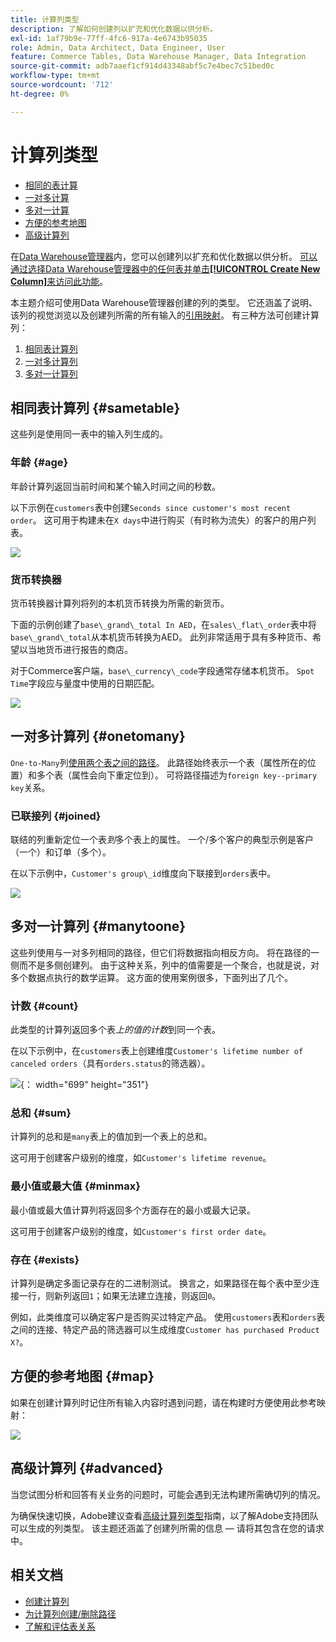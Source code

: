 ```yaml
---
title: 计算列类型
description: 了解如何创建列以扩充和优化数据以供分析。
exl-id: 1af79b9e-77ff-4fc6-917a-4e6743b95035
role: Admin, Data Architect, Data Engineer, User
feature: Commerce Tables, Data Warehouse Manager, Data Integration
source-git-commit: adb7aaef1cf914d43348abf5c7e4bec7c51bed0c
workflow-type: tm+mt
source-wordcount: '712'
ht-degree: 0%

---
```


# 计算列类型

* [相同的表计算](#sametable)
* [一对多计算](#onetomany)
* [多对一计算](#manytoone)
* [方便的参考地图](#map)
* [高级计算列](#advanced)

在[Data Warehouse管理器](../data-warehouse-mgr/tour-dwm.md)内，您可以创建列以扩充和优化数据以供分析。 [可以通过选择Data Warehouse管理器中的任何表并单击&#x200B;**[!UICONTROL Create New Column]**&#x200B;来访问此功能](../data-warehouse-mgr/creating-calculated-columns.md)。

本主题介绍可使用Data Warehouse管理器创建的列的类型。 它还涵盖了说明、该列的视觉浏览以及创建列所需的所有输入的[引用映射](#map)。 有三种方法可创建计算列：

1. [相同表计算列](#sametable)
1. [一对多计算列](#onetomany)
1. [多对一计算列](#manytoone)

## 相同表计算列 {#sametable}

这些列是使用同一表中的输入列生成的。

### 年龄 {#age}

年龄计算列返回当前时间和某个输入时间之间的秒数。

以下示例在`customers`表中创建`Seconds since customer's most recent order`。 这可用于构建未在`X days`中进行购买（有时称为流失）的客户的用户列表。

![](../../assets/age.gif)

### 货币转换器

货币转换器计算列将列的本机货币转换为所需的新货币。

下面的示例创建了`base\_grand\_total In AED`，在`sales\_flat\_order`表中将`base\_grand\_total`从本机货币转换为AED。 此列非常适用于具有多种货币、希望以当地货币进行报告的商店。

对于Commerce客户端，`base\_currency\_code`字段通常存储本机货币。 `Spot Time`字段应与量度中使用的日期匹配。

![](../../assets/currency_converter.png)

## 一对多计算列 {#onetomany}

`One-to-Many`列[使用两个表之间的路径](../../data-analyst/data-warehouse-mgr/create-paths-calc-columns.md)。 此路径始终表示一个表（属性所在的位置）和多个表（属性会向下重定位到）。 可将路径描述为`foreign key--primary key`关系。

### 已联接列 {#joined}

联结的列重新定位一个表&#x200B;*到*&#x200B;多个表上的属性。 一个/多个客户的典型示例是客户（一个）和订单（多个）。

在以下示例中，`Customer's group\_id`维度向下联接到`orders`表中。

![](../../assets/joined_column.gif)

## 多对一计算列 {#manytoone}

这些列使用与一对多列相同的路径，但它们将数据指向相反方向。 将在路径的一侧而不是多侧创建列。 由于这种关系，列中的值需要是一个聚合，也就是说，对多个数据点执行的数学运算。 这方面的使用案例很多，下面列出了几个。

### 计数 {#count}

此类型的计算列返回多个表&#x200B;*上的值的计数*&#x200B;到同一个表。

在以下示例中，在`customers`表上创建维度`Customer's lifetime number of canceled orders`（具有`orders.status`的筛选器）。

![](../../assets/many_to_one.gif){： width=&quot;699&quot; height=&quot;351&quot;}

### 总和 {#sum}

计算列的总和是`many`表上的值加到一个表上的总和。

这可用于创建客户级别的维度，如`Customer's lifetime revenue`。

### 最小值或最大值 {#minmax}

最小值或最大值计算列将返回多个方面存在的最小或最大记录。

这可用于创建客户级别的维度，如`Customer's first order date`。

### 存在 {#exists}

计算列是确定多面记录存在的二进制测试。 换言之，如果路径在每个表中至少连接一行，则新列返回`1`；如果无法建立连接，则返回`0`。

例如，此类维度可以确定客户是否购买过特定产品。 使用`customers`表和`orders`表之间的连接、特定产品的筛选器可以生成维度`Customer has purchased Product X?`。

## 方便的参考地图 {#map}

如果在创建计算列时记住所有输入内容时遇到问题，请在构建时方便使用此参考映射：

![](../../assets/merged_reference_map.png)

## 高级计算列 {#advanced}

当您试图分析和回答有关业务的问题时，可能会遇到无法构建所需确切列的情况。

为确保快速切换，Adobe建议查看[高级计算列类型](../../data-analyst/data-warehouse-mgr/adv-calc-columns.md)指南，以了解Adobe支持团队可以生成的列类型。 该主题还涵盖了创建列所需的信息 — 请将其包含在您的请求中。

## 相关文档

* [创建计算列](../../data-analyst/data-warehouse-mgr/creating-calculated-columns.md)
* [为计算列创建/删除路径](../../data-analyst/data-warehouse-mgr/create-paths-calc-columns.md)
* [了解和评估表关系](../../data-analyst/data-warehouse-mgr/table-relationships.md)
